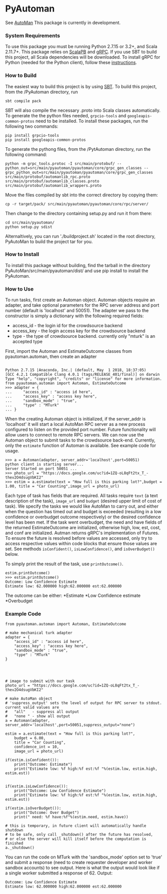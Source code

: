 # PyAutoman
See [AutoMan](https://automan-lang.github.io/)
This package is currently in development.


### System Requirements
To use this package you must be running Python 2.7.15 or 3.2+, and Scala 2.11.7+. This package relies on [ScalaPB](https://scalapb.github.io/) and [gRPC](https://grpc.io/). If you use SBT to build this project, all Scala dependencies will be downloaded. To install gRPC for Python (needed for the Python client), follow these [instructions](https://grpc.io/docs/quickstart/python.html).


### How to Build 
The easiest way to build this project is by using [SBT](https://www.scala-sbt.org/). To build this project, from the /PyAutoman directory, run
```
sbt compile pack
```
SBT will also compile the necessary .proto into Scala classes automatically. To generate the the python files needed, `grpcio-tools` and `googleapis-common-protos` need to be installed. To install these packages, run the following two commands:
```
pip install grpcio-tools
pip install googleapis-common-protos
```
To generate the pythong files, from the /PytAutoman directory, run the following command:

```
python -m grpc_tools.protoc -I src/main/protobuf/ --python_out=src/main/pyautoman/pyautoman/core/grpc_gen_classes --grpc_python_out=src/main/pyautoman/pyautoman/core/grpc_gen_classes src/main/protobuf/automanlib_rpc.proto src/main/protobuf/automanlib_classes.proto src/main/protobuf/automanlib_wrappers.proto
```

Move the files compiled by sbt into the correct directory by copying them:
```
cp -r target/pack/ src/main/pyautoman/pyautoman/core/rpc/server/
```

Then change to the directory containing setup.py and run it from there:
```
cd src/main/pyautoman/
python setup.py sdist
```
Alternaltively, you can run './buildproject.sh' located in the root directory, PyAutoMan to build the project tar for you.

### How to Install
To install this package without building, find the tarball in the directory PyAutoMan/src/main/pyautoman/dist/ and use pip install to install the PyAutoman.

### How to Use
To run tasks, first create an Automan object. Automan objects require an adapter, and take optional parameters for the RPC server address and port number (default is 'localhost' and 50051).  The adapter we pass to the constructor is simply a dictionary with the following required fields:
* access_id - the login id for the crowdsource backend
* access_key - the login access key for the crowdsource backend
* type - the type of crowdsource backend. currently only "mturk" is an accepted type

First, import the Automan and EstimateOutcome classes from pyautoman.automan, then create an adapter

```

Python 2.7.15 |Anaconda, Inc.| (default, May  1 2018, 18:37:05) 
[GCC 4.2.1 Compatible Clang 4.0.1 (tags/RELEASE_401/final)] on darwin
Type "help", "copyright", "credits" or "license" for more information.
from pyautoman.automan import Automan, EstimateOutcome
>>> adapter = {
...     "access_id" : "access id here",
...     "access_key" : "access key here",
...     "sandbox_mode" : "true",
...     "type" : "MTurk"
... }

```

When the creating Automan object is initialized, if the server_addr is 'localhost' it will start a local AutoMan RPC server as a new process configured to listen on the provided port number. Future functionality will allow users to connect to remote RPC servers. We can now use the Automan object to submit tasks to the crowdsource back-end. Currently, only the `estimate` function of Automan is available. See example code for usage.

```
>>> a = Automan(adapter, server_addr='localhost',port=50051)
python client is starting server...
Server Started on port 50051 ...
>>> photo_url = "https://docs.google.com/uc?id=1ZQ-oL8qFt2tx_T_-thev2O4dsugVbKI2"
>>> estim = a.estimate(text = "How full is this parking lot?",budget = 1.00, title = "Car Counting",image_url = photo_url)
```

Each type of task has fields that are required. All tasks require `text` (a text description of the task), `image_url` and `budget` (desired upper limit of cost of task). We specify the tasks we would like AutoMan to carry out, and either when the question has timed out and budget is exceeded (resulting in a low confidence or overbudget outcome respectively) or the desired confidence level has been met. If the task went overbudget, the need and have fields of the returned EstimateOutcome are initialized, otherwise high, low, est, cost, and conf are initialized. Autman returns gRPC's implementation of Futures. To ensure the future is resolved before values are accessed, only try to access respective values within code blocks that ensure those values are set. See methods `isConfident()`, `isLowConfidence()`, and `isOverBudget()` below.


To simply print the result of the task, use `printOutcome()`.
```
estim.printOutcome()
>>> estim.printOutcome()
Outcome: Low Confidence Estimate
Estimate low: 62.000000 high:62.000000 est:62.000000
```

The outcome can be either:
*Estimate
*Low Confidence estimate
*Overbudget



### Example Code 
```
from pyautoman.automan import Automan, EstimateOutcome

# make mechanical turk adapter
adapter = {
	"access_id" : "access id here",
    "access_key" : "access key here",
    "sandbox_mode" : "true",
    "type" : "MTurk"
}




# image to submit with our task
photo_url = "https://docs.google.com/uc?id=1ZQ-oL8qFt2tx_T_-thev2O4dsugVbKI2"

# make AutoMan object 
# 'suppress_output' sets the level of output for RPC server to stdout. current valid values are
# 	"all" 	- suppress all output
# 	"none "	- show all output 
a = Automan(adapter, server_addr='localhost',port=50051,suppress_output="none")

estim = a.estimate(text = "How full is this parking lot?",
    budget = 6.00,
    title = "Car Counting",
    confidence_int = 10,
    image_url = photo_url)

if(estim.isConfident()):
	print("Outcome: Estimate")
	print("Estimate low: %f high:%f est:%f "%(estim.low, estim.high, estim.est))


if(estim.isLowConfidence()):
	print("Outcome: Low Confidence Estimate")
	print("Estimate low: %f high:%f est:%f "%(estim.low, estim.high, estim.est))

if(estim.isOverBudget()):
	print("Outcome: Over Budget")
	print(" need: %f have:%f"%(estim.need, estim.have))

# this is temporary, in future client will automatically handle shutdown
# to be safe, only call _shutdown() after the future has resolved,
# or else the server will kill itself before the computation is finished 
a._shutdown()
````
You can run the code on MTurk with the 'sandbox_mode' option set to 'true' and submit
a response (need to create requester developer and worker sandbox accounts) to see output.
Here is what the output would look like if a single worker submitted a response of 62.
Output:
```
Outcome: Low Confidence Estimate
Estimate low: 62.000000 high:62.000000 est:62.000000 
```